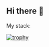 ## Hi there 👋
My stack:
<i class="devicon-react-original-wordmark colored"></i>
                    

[![trophy](https://github-profile-trophy.vercel.app/?username=mulgerehircum&theme=darkhub)](https://github.com/ryo-ma/github-profile-trophy)

<!--
**mulgerehircum/mulgerehircum** is a ✨ _special_ ✨ repository because its `README.md` (this file) appears on your GitHub profile.

Here are some ideas to get you started:

- 🔭 I’m currently working on ...
- 🌱 I’m currently learning ...
- 👯 I’m looking to collaborate on ...
- 🤔 I’m looking for help with ...
- 💬 Ask me about ...
- 📫 How to reach me: ...
- 😄 Pronouns: ...
- ⚡ Fun fact: ...
-->
